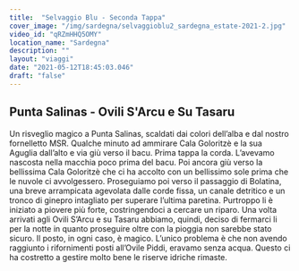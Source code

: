 ```yaml
---
title:  "Selvaggio Blu - Seconda Tappa"
cover_image: "/img/sardegna/selvaggioblu2_sardegna_estate-2021-2.jpg"
video_id: "qRZmHHQ5OMY"
location_name: "Sardegna"
description: ""
layout: "viaggi"
date: "2021-05-12T18:45:03.046"
draft: "false"
---
```


## Punta Salinas - Ovili S'Arcu e Su Tasaru 

Un risveglio magico a Punta Salinas, scaldati dai colori dell’alba e dal nostro fornelletto MSR.
Qualche minuto ad ammirare Cala Goloritzè e la sua Aguglia dall’alto e via giù verso il bacu. Prima tappa la corda. L’avevamo nascosta nella macchia poco prima del bacu. Poi ancora giù verso la bellissima Cala Goloritzè che ci ha accolto con un bellissimo sole prima che le nuvole ci avvolgessero.
Proseguiamo poi verso il passaggio di Bolatina, una breve arrampicata agevolata dalle corde fissa, un canale detritico e un tronco di ginepro intagliato per superare l’ultima paretina. Purtroppo li è iniziato a piovere più forte, costringendoci a cercare un riparo. Una volta arrivati agli Ovili S’Arcu e su Tasaru abbiamo, quindi, deciso di fermarci li per la notte in quanto proseguire oltre con la pioggia non sarebbe stato sicuro.
Il posto, in ogni caso, è magico. L’unico problema è che non avendo raggiunto i rifornimenti posti all’Ovile Piddi, eravamo senza acqua. Questo ci ha costretto a gestire molto bene le riserve idriche rimaste.